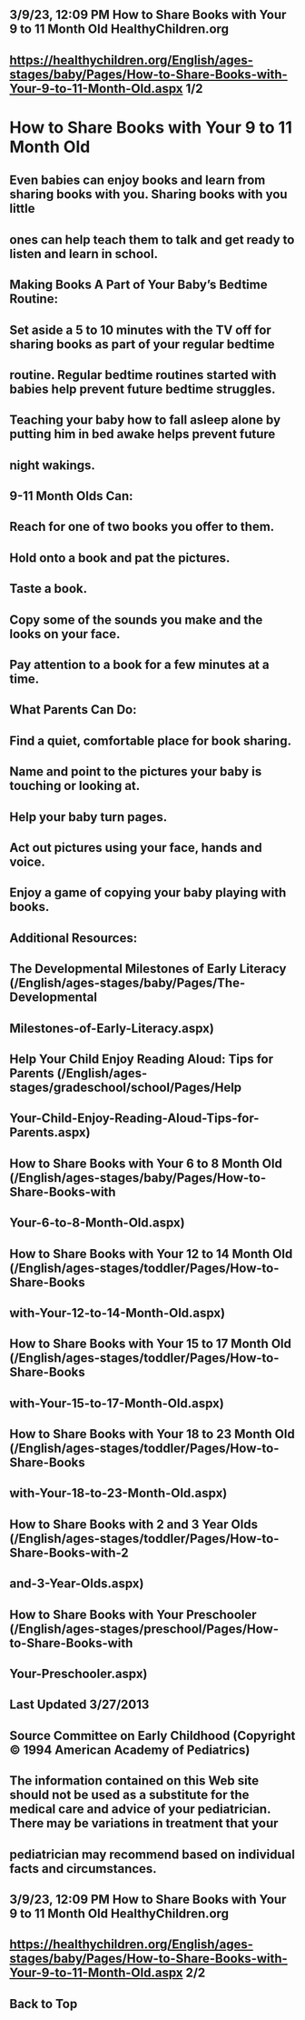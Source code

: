 ## 3/9/23, 12:09 PM How to Share Books with Your 9 to 11 Month Old HealthyChildren.org 

## https://healthychildren.org/English/ages-stages/baby/Pages/How-to-Share-Books-with-Your-9-to-11-Month-Old.aspx 1/2 

# How to Share Books with Your 9 to 11 Month Old 

## Even babies can enjoy books and learn from sharing books with you. Sharing books with you little 

## ones can help teach them to talk and get ready to listen and learn in school. 

## Making Books A Part of Your Baby’s Bedtime Routine: 

## Set aside a 5 to 10 minutes with the TV off for sharing books as part of your regular bedtime 

## routine. Regular bedtime routines started with babies help prevent future bedtime struggles. 

## Teaching your baby how to fall asleep alone by putting him in bed awake helps prevent future 

## night wakings. 

## 9-11 Month Olds Can: 

## Reach for one of two books you offer to them. 

## Hold onto a book and pat the pictures. 

## Taste a book. 

## Copy some of the sounds you make and the looks on your face. 

## Pay attention to a book for a few minutes at a time. 

## What Parents Can Do: 

## Find a quiet, comfortable place for book sharing. 

## Name and point to the pictures your baby is touching or looking at. 

## Help your baby turn pages. 

## Act out pictures using your face, hands and voice. 

## Enjoy a game of copying your baby playing with books. 

## Additional Resources: 

## The Developmental Milestones of Early Literacy (/English/ages-stages/baby/Pages/The-Developmental

## Milestones-of-Early-Literacy.aspx) 

## Help Your Child Enjoy Reading Aloud: Tips for Parents (/English/ages-stages/gradeschool/school/Pages/Help

## Your-Child-Enjoy-Reading-Aloud-Tips-for-Parents.aspx) 

## How to Share Books with Your 6 to 8 Month Old (/English/ages-stages/baby/Pages/How-to-Share-Books-with

## Your-6-to-8-Month-Old.aspx) 

## How to Share Books with Your 12 to 14 Month Old (/English/ages-stages/toddler/Pages/How-to-Share-Books

## with-Your-12-to-14-Month-Old.aspx) 

## How to Share Books with Your 15 to 17 Month Old (/English/ages-stages/toddler/Pages/How-to-Share-Books

## with-Your-15-to-17-Month-Old.aspx) 

## How to Share Books with Your 18 to 23 Month Old (/English/ages-stages/toddler/Pages/How-to-Share-Books

## with-Your-18-to-23-Month-Old.aspx) 

## How to Share Books with 2 and 3 Year Olds (/English/ages-stages/toddler/Pages/How-to-Share-Books-with-2

## and-3-Year-Olds.aspx) 

## How to Share Books with Your Preschooler (/English/ages-stages/preschool/Pages/How-to-Share-Books-with

## Your-Preschooler.aspx) 

## Last Updated 3/27/2013 

## Source Committee on Early Childhood (Copyright © 1994 American Academy of Pediatrics) 

## The information contained on this Web site should not be used as a substitute for the medical care and advice of your pediatrician. There may be variations in treatment that your 

## pediatrician may recommend based on individual facts and circumstances. 


## 3/9/23, 12:09 PM How to Share Books with Your 9 to 11 Month Old HealthyChildren.org 

## https://healthychildren.org/English/ages-stages/baby/Pages/How-to-Share-Books-with-Your-9-to-11-Month-Old.aspx 2/2 

## Back to Top 


